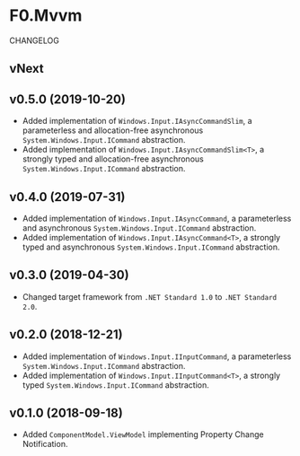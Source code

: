 # F0.Mvvm
CHANGELOG

## vNext

## v0.5.0 (2019-10-20)
- Added implementation of `Windows.Input.IAsyncCommandSlim`, a parameterless and allocation-free asynchronous `System.Windows.Input.ICommand` abstraction.
- Added implementation of `Windows.Input.IAsyncCommandSlim<T>`, a strongly typed and allocation-free asynchronous `System.Windows.Input.ICommand` abstraction.

## v0.4.0 (2019-07-31)
- Added implementation of `Windows.Input.IAsyncCommand`, a parameterless and asynchronous `System.Windows.Input.ICommand` abstraction.
- Added implementation of `Windows.Input.IAsyncCommand<T>`, a strongly typed and asynchronous `System.Windows.Input.ICommand` abstraction.

## v0.3.0 (2019-04-30)
- Changed target framework from `.NET Standard 1.0` to `.NET Standard 2.0`.

## v0.2.0 (2018-12-21)
- Added implementation of `Windows.Input.IInputCommand`, a parameterless `System.Windows.Input.ICommand` abstraction.
- Added implementation of `Windows.Input.IInputCommand<T>`, a strongly typed `System.Windows.Input.ICommand` abstraction.

## v0.1.0 (2018-09-18)
- Added `ComponentModel.ViewModel` implementing Property Change Notification.
